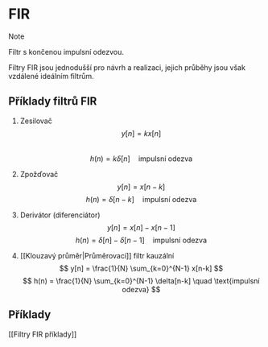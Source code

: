 # FIR
> [!note] 
> Filtr s končenou impulsní odezvou.

Filtry FIR jsou jednodušší pro návrh a realizaci, jejich průběhy jsou však vzdálené ideálním filtrům.
## Příklady filtrů FIR
1. Zesilovač 
  $$
    y[n] = k x[n]
  $$   
  $$
    h(n) = k\delta[n] \quad \text{impulsní odezva}
  $$

2. Zpožďovač
   $$
   y[n] = x[n-k]
   $$
  $$
    h(n) = \delta[n-k] \quad \text{impulsní odezva}
    $$
3. Derivátor (diferenciátor)
   $$
   y[n] = x[n] - x[n-1]
   $$
  $$
    h(n) = \delta[n] - \delta[n-1] \quad \text{impulsní odezva}
 $$
4. [[Klouzavý průměr|Průměrovací]] filtr kauzální
$$
y[n] = \frac{1}{N} \sum_{k=0}^{N-1} x[n-k]
$$
$$
h(n) = \frac{1}{N} \sum_{k=0}^{N-1} \delta[n-k] \quad \text{impulsní odezva}
$$
## Příklady
[[Filtry FIR příklady]]